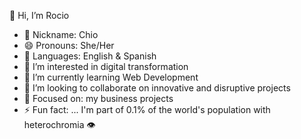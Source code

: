 👋 Hi, I’m Rocio

- 👤 Nickname: Chio
- 😄 Pronouns: She/Her
- 📣 Languages: English & Spanish
- 👀 I’m interested in digital transformation
- 🌱 I’m currently learning Web Development
- 💞️ I’m looking to collaborate on innovative and disruptive projects
- 🎯 Focused on: my business projects
- ⚡ Fun fact: ... I'm part of 0.1% of the world's population with heterochromia 👁️
  

<!---
iprocio/iprocio is a ✨ special ✨ repository because its `README.md` (this file) appears on your GitHub profile.
You can click the Preview link to take a look at your changes.
--->
